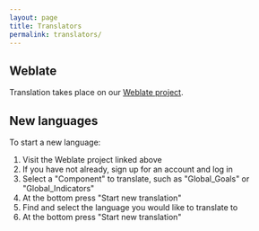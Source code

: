 ```yaml
---
layout: page
title: Translators
permalink: translators/
---
```


## Weblate

Translation takes place on our [Weblate project](https://hosted.weblate.org/projects/sdg-translations/).

## New languages

To start a new language:

1. Visit the Weblate project linked above
2. If you have not already, sign up for an account and log in
3. Select a "Component" to translate, such as "Global_Goals" or "Global_Indicators"
4. At the bottom press "Start new translation"
5. Find and select the language you would like to translate to
6. At the bottom press "Start new translation"
